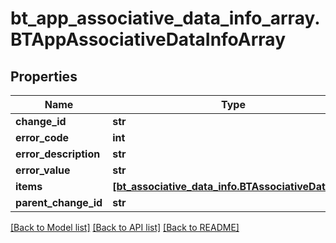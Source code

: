 # bt_app_associative_data_info_array.BTAppAssociativeDataInfoArray

## Properties
Name | Type | Description | Notes
------------ | ------------- | ------------- | -------------
**change_id** | **str** |  | [optional] 
**error_code** | **int** |  | [optional] 
**error_description** | **str** |  | [optional] 
**error_value** | **str** |  | [optional] 
**items** | [**[bt_associative_data_info.BTAssociativeDataInfo]**](BTAssociativeDataInfo.md) |  | [optional] 
**parent_change_id** | **str** |  | [optional] 

[[Back to Model list]](../README.md#documentation-for-models) [[Back to API list]](../README.md#documentation-for-api-endpoints) [[Back to README]](../README.md)


